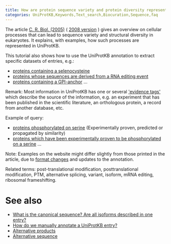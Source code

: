 ```yaml
---
title: How are protein sequence variety and protein diversity represented in UniProtKB?
categories: UniProtKB,Keywords,Text_search,Biocuration,Sequence,faq
---
```


The article [C. R. Biol. (2005)](http://dx.doi.org/10.1016/j.crvi.2005.06.001) ( [2008 version](http://education.expasy.org/CRB_2008.pdf) ) gives an overview on cellular processes that can lead to sequence variety and structural diversity in eukaryotes. It explains, with examples, how such processes are represented in UniProtKB.

This tutorial also shows how to use the UniProtKB annotation to extract specific datasets of entries, e.g.:

-   [proteins containing a selenocysteine](https://www.uniprot.org/uniprotkb/?query=keyword:712)
-   [proteins whose sequences are derived from a RNA editing event](https://www.uniprot.org/uniprotkb/?query=keyword:691)
-   [proteins containing a GPI-anchor](https://www.uniprot.org/uniprotkb/?query=keyword:336) ...

Remark: Most information in UniProtKB has one or several ['evidence tags'](https://www.uniprot.org/help/evidences) which describe the source of the information, e.g. an experiment that has been published in the scientific literature, an orthologous protein, a record from another database, etc.

Example of query:

-   [proteins phosphorylated on serine](https://www.uniprot.org/uniprotkb/?query=annotation%3A(type%3Amod_res+phosphoserine)) (Experimentally proven, predicted or propagated by similarity)
-   [proteins which have been experimentally proven to be phosphorylated on a serine](https://www.uniprot.org/uniprotkb/?query=annotation%3A(type%3Amod_res+phosphoserine+evidence%3Aexperimental)) ...

Note: Examples on the website might differ slightly from those printed in the article, due to [format changes](https://www.uniprot.org/news/) and updates to the annotation.

Related terms: post-translational modification, posttranslational modification, PTM, alternative splicing, variant, isoform, mRNA editing, ribosomal frameshifting.

# See also

-   [What is the canonical sequence? Are all isoforms described in one entry?](https://www.uniprot.org/help/canonical_and_isoforms)
-   [How do we manually annotate a UniProtKB entry?](https://www.uniprot.org/help/manual_curation)
-   [Alternative products](https://www.uniprot.org/help/alternative_products)
-   [Alternative sequence](https://www.uniprot.org/help/var_seq)
